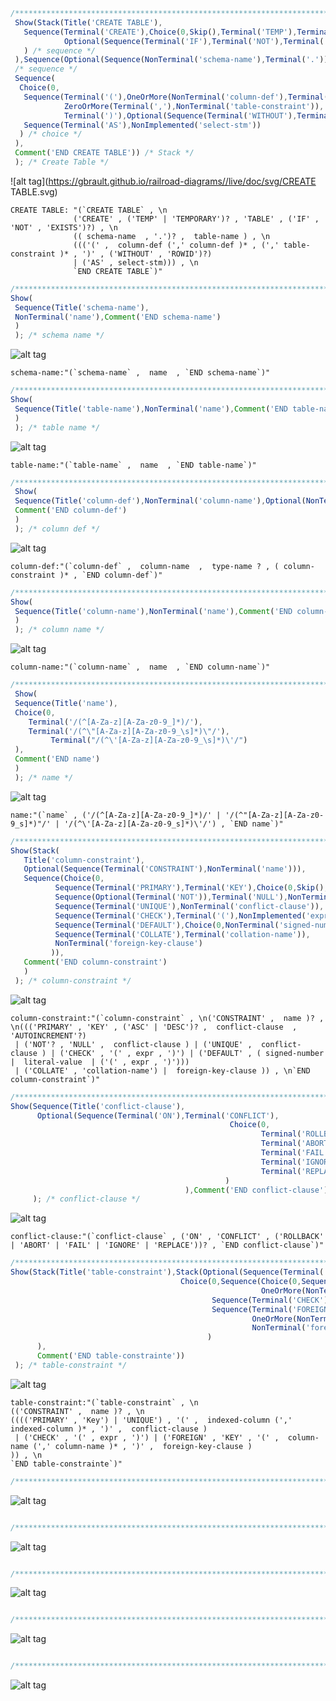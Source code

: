 ```javascript
/**************************************************************************************************************/ 
 Show(Stack(Title('CREATE TABLE'), 
   Sequence(Terminal('CREATE'),Choice(0,Skip(),Terminal('TEMP'),Terminal('TEMPORARY')),Terminal('TABLE'), 
            Optional(Sequence(Terminal('IF'),Terminal('NOT'),Terminal('EXISTS')) 
   ) /* sequence */ 
 ),Sequence(Optional(Sequence(NonTerminal('schema-name'),Terminal('.'))),NonTerminal('table-name')), 
 /* sequence */ 
 Sequence( 
  Choice(0, 
   Sequence(Terminal('('),OneOrMore(NonTerminal('column-def'),Terminal(',')), 
            ZeroOrMore(Terminal(','),NonTerminal('table-constraint')), 
            Terminal(')'),Optional(Sequence(Terminal('WITHOUT'),Terminal('ROWID')))), 
   Sequence(Terminal('AS'),NonImplemented('select-stm')) 
  ) /* choice */ 
 ), 
 Comment('END CREATE TABLE')) /* Stack */ 
 ); /* Create Table */ 
``` 
![alt tag](https://gbrault.github.io/railroad-diagrams//live/doc/svg/CREATE TABLE.svg)
``` 
CREATE TABLE: "(`CREATE TABLE` , \n
              ('CREATE' , ('TEMP' | 'TEMPORARY')? , 'TABLE' , ('IF' , 'NOT' , 'EXISTS')?) , \n
              (( schema-name  , '.')? ,  table-name ) , \n
              ((('(' ,  column-def (',' column-def )* , (',' table-constraint )* , ')' , ('WITHOUT' , 'ROWID')?)
              | ('AS' , select-stm))) , \n
              `END CREATE TABLE`)"
```

```javascript
/**************************************************************************************************************/ 
Show( 
 Sequence(Title('schema-name'), 
 NonTerminal('name'),Comment('END schema-name') 
 )  
 ); /* schema name */ 
```
![alt tag](https://gbrault.github.io/railroad-diagrams//live/doc/svg/schema-name.svg)
```
schema-name:"(`schema-name` ,  name  , `END schema-name`)"
```

```javascript
/**************************************************************************************************************/ 
Show( 
 Sequence(Title('table-name'),NonTerminal('name'),Comment('END table-name') 
 ) 
 ); /* table name */ 
```
![alt tag](https://gbrault.github.io/railroad-diagrams//live/doc/svg/table-name.svg)
```
table-name:"(`table-name` ,  name  , `END table-name`)"
```

```javascript
/**************************************************************************************************************/ 
 Show( 
 Sequence(Title('column-def'),NonTerminal('column-name'),Optional(NonTerminal('type-name')),ZeroOrMore(NonTerminal('column-constraint')), 
 Comment('END column-def') 
 ) 
 ); /* column def */ 
```
![alt tag](https://gbrault.github.io/railroad-diagrams//live/doc/svg/column-def.svg)
```
column-def:"(`column-def` ,  column-name  ,  type-name ? , ( column-constraint )* , `END column-def`)"
```

```javascript
/**************************************************************************************************************/
Show( 
 Sequence(Title('column-name'),NonTerminal('name'),Comment('END column-name') 
 ) 
 ); /* column name */ 
```
![alt tag](https://gbrault.github.io/railroad-diagrams//live/doc/svg/column-name.svg)
```
column-name:"(`column-name` ,  name  , `END column-name`)"
```

```javascript
/**************************************************************************************************************/ 
 Show( 
 Sequence(Title('name'), 
 Choice(0, 
 	Terminal('/(^[A-Za-z][A-Za-z0-9_]*)/'), 
 	Terminal('/(^\"[A-Za-z][A-Za-z0-9_\s]*)\"/'), 
         Terminal("/(^\'[A-Za-z][A-Za-z0-9_\s]*)\'/") 
 ), 
 Comment('END name') 
 ) 
 ); /* name */
```
![alt tag](https://gbrault.github.io/railroad-diagrams//live/doc/svg/name.svg)
```
name:"(`name` , ('/(^[A-Za-z][A-Za-z0-9_]*)/' | '/(^"[A-Za-z][A-Za-z0-9_s]*)"/' | '/(^\'[A-Za-z][A-Za-z0-9_s]*)\'/') , `END name`)"
```

```javascript
/**************************************************************************************************************/
Show(Stack( 
   Title('column-constraint'), 
   Optional(Sequence(Terminal('CONSTRAINT'),NonTerminal('name'))), 
   Sequence(Choice(0, 
          Sequence(Terminal('PRIMARY'),Terminal('KEY'),Choice(0,Skip(),Terminal('ASC'),Terminal('DESC')),NonTerminal('conflict-clause'),Optional(Terminal('AUTOINCREMENT'))), 
          Sequence(Optional(Terminal('NOT')),Terminal('NULL'),NonTerminal('conflict-clause')), 
          Sequence(Terminal('UNIQUE'),NonTerminal('conflict-clause')), 
          Sequence(Terminal('CHECK'),Terminal('('),NonImplemented('expr'),Terminal(')')), 
          Sequence(Terminal('DEFAULT'),Choice(0,NonTerminal('signed-number'),NonTerminal('literal-value'),Sequence(Terminal('('),NonImplemented('expr'),Terminal(')')))), 
          Sequence(Terminal('COLLATE'),Terminal('collation-name')), 
          NonTerminal('foreign-key-clause') 
         )), 
   Comment('END column-constraint') 
   ) 
 ); /* column-constraint */ 
```
![alt tag](https://gbrault.github.io/railroad-diagrams//live/doc/svg/column-constraint.svg)
```
column-constraint:"(`column-constraint` , \n('CONSTRAINT' ,  name )? , \n((('PRIMARY' , 'KEY' , ('ASC' | 'DESC')? ,  conflict-clause  , 'AUTOINCREMENT'?)
 | ('NOT'? , 'NULL' ,  conflict-clause ) | ('UNIQUE' ,  conflict-clause ) | ('CHECK' , '(' , expr , ')') | ('DEFAULT' , ( signed-number  |  literal-value  | ('(' , expr , ')')))
 | ('COLLATE' , 'collation-name') |  foreign-key-clause )) , \n`END column-constraint`)"
```

```javascript
/**************************************************************************************************************/
Show(Sequence(Title('conflict-clause'), 
      Optional(Sequence(Terminal('ON'),Terminal('CONFLICT'), 
                                                 Choice(0, 
                                                        Terminal('ROLLBACK'), 
                                                        Terminal('ABORT'), 
                                                        Terminal('FAIL'), 
                                                        Terminal('IGNORE'), 
                                                        Terminal('REPLACE')) 
                                                ) 
                                       ),Comment('END conflict-clause')) 
     ); /* conflict-clause */
```
![alt tag](https://gbrault.github.io/railroad-diagrams//live/doc/svg/conflict-clause.svg)
```
conflict-clause:"(`conflict-clause` , ('ON' , 'CONFLICT' , ('ROLLBACK' | 'ABORT' | 'FAIL' | 'IGNORE' | 'REPLACE'))? , `END conflict-clause`)"
```

```javascript
/**************************************************************************************************************/ 
Show(Stack(Title('table-constraint'),Stack(Optional(Sequence(Terminal('CONSTRAINT'),NonTerminal('name'))), 
                                      Choice(0,Sequence(Choice(0,Sequence(Terminal('PRIMARY'),Terminal('Key')),Terminal('UNIQUE')),Terminal('('), 
                                                        OneOrMore(NonTerminal('indexed-column'),Terminal(',')),Terminal(')'),NonTerminal('conflict-clause')), 
                                             Sequence(Terminal('CHECK'),Terminal('('),NonImplemented('expr'),Terminal(')')), 
                                             Sequence(Terminal('FOREIGN'),Terminal('KEY'),Terminal('('), 
                                                      OneOrMore(NonTerminal('column-name'),Terminal(',')),Terminal(')'), 
                                                      NonTerminal('foreign-key-clause')) 
                                            )                                           
      ), 
      Comment('END table-constrainte')) 
 ); /* table-constraint */ 
```
![alt tag](https://gbrault.github.io/railroad-diagrams//live/doc/svg/table-constraint.svg)
```
table-constraint:"(`table-constraint` , \n
(('CONSTRAINT' ,  name )? , \n
(((('PRIMARY' , 'Key') | 'UNIQUE') , '(' ,  indexed-column (',' indexed-column )* , ')' ,  conflict-clause )
 | ('CHECK' , '(' , expr , ')') | ('FOREIGN' , 'KEY' , '(' ,  column-name (',' column-name )* , ')' ,  foreign-key-clause )
)) , \n
`END table-constrainte`)"
```

```javascript
/**************************************************************************************************************/ 
```
![alt tag](https://gbrault.github.io/railroad-diagrams//live/doc/svg/.svg)
```

```

```javascript
/**************************************************************************************************************/ 
```
![alt tag](https://gbrault.github.io/railroad-diagrams//live/doc/svg/.svg)
```

```

```javascript
/**************************************************************************************************************/ 
```
![alt tag](https://gbrault.github.io/railroad-diagrams//live/doc/svg/.svg)
```

```

```javascript
/**************************************************************************************************************/ 
```
![alt tag](https://gbrault.github.io/railroad-diagrams//live/doc/svg/.svg)
```

```

```javascript
/**************************************************************************************************************/ 
```
![alt tag](https://gbrault.github.io/railroad-diagrams//live/doc/svg/.svg)
```

```
